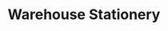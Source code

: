 ---
title: "Warehouse Stationery"
url: /auckland/warehouse-stationery-croftfield-lane/
shop: office supplies
---